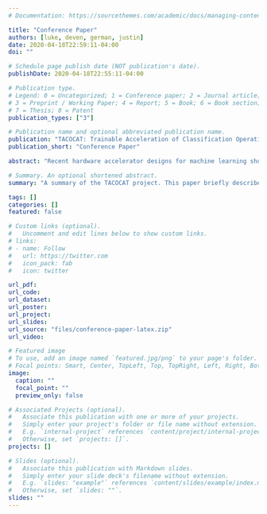 ```yaml
---
# Documentation: https://sourcethemes.com/academic/docs/managing-content/

title: "Conference Paper"
authors: [luke, deven, german, justin]
date: 2020-04-18T22:59:11-04:00
doi: ""

# Schedule page publish date (NOT publication's date).
publishDate: 2020-04-18T22:55:11-04:00

# Publication type.
# Legend: 0 = Uncategorized; 1 = Conference paper; 2 = Journal article;
# 3 = Preprint / Working Paper; 4 = Report; 5 = Book; 6 = Book section;
# 7 = Thesis; 8 = Patent
publication_types: ["3"]

# Publication name and optional abbreviated publication name.
publication: "TACOCAT: Trainable Acceleration of Classification Operations via Commonly Available Technology"
publication_short: "Conference Paper"

abstract: "Recent hardware accelerator designs for machine learning show great promise for allowing complex image  recognition tasks to be carried out on resource-constrained platforms. However, the memristor crossbar arrays that many designs rely on are not currently marketed by any commercial manufacturers and must instead be custom-fabricated. The work in this paper was motivated by a desire to build a small, hardware-based neural network that could provide an example for the construction of a physical proof-of-concept device to complement simulated test results for novel neuromorphic circuit designs in cases where custom VLSI design and fabrication are not practicable. Designs based on commercially-available components are proposed for an artificial neuron and synapses, and these designs are employed in the construction of a hardware-based multilayer perceptron that is successfully trained to classify 100-pixel images in handwritten character datasets containing three different image classes."

# Summary. An optional shortened abstract.
summary: "A summary of the TACOCAT project. This paper briefly describes the design and construction of a hardware-based neural network that was successfully trained to classify 100-pixel images from handwritten character datasets. 8 pages."

tags: []
categories: []
featured: false

# Custom links (optional).
#   Uncomment and edit lines below to show custom links.
# links:
# - name: Follow
#   url: https://twitter.com
#   icon_pack: fab
#   icon: twitter

url_pdf:
url_code:
url_dataset:
url_poster:
url_project:
url_slides:
url_source: "files/conference-paper-latex.zip"
url_video:

# Featured image
# To use, add an image named `featured.jpg/png` to your page's folder. 
# Focal points: Smart, Center, TopLeft, Top, TopRight, Left, Right, BottomLeft, Bottom, BottomRight.
image:
  caption: ""
  focal_point: ""
  preview_only: false

# Associated Projects (optional).
#   Associate this publication with one or more of your projects.
#   Simply enter your project's folder or file name without extension.
#   E.g. `internal-project` references `content/project/internal-project/index.md`.
#   Otherwise, set `projects: []`.
projects: []

# Slides (optional).
#   Associate this publication with Markdown slides.
#   Simply enter your slide deck's filename without extension.
#   E.g. `slides: "example"` references `content/slides/example/index.md`.
#   Otherwise, set `slides: ""`.
slides: ""
---
```

